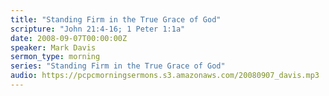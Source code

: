 ```yaml
---
title: "Standing Firm in the True Grace of God"
scripture: "John 21:4-16; 1 Peter 1:1a"
date: 2008-09-07T00:00:00Z
speaker: Mark Davis
sermon_type: morning
series: "Standing Firm in the True Grace of God"
audio: https://pcpcmorningsermons.s3.amazonaws.com/20080907_davis.mp3 
---
```



